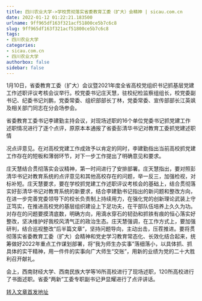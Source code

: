 ```yaml
---
title: 四川农业大学->学校贯彻落实省委教育工委（扩大）会精神 | sicau.com.cn
date: 2022-01-12 01:22:21.183500
urlname: 9ff965df163f321acf51800ce5b7c6c8
slug: 9ff965df163f321acf51800ce5b7c6c8
tags: 
- 四川农业大学
categories:
- sicau.com.cn
- 四川农业大学
authorbox: false
sidebar: false
---
```

1月10日，省委教育工委（扩大）会议暨2021年度全省高校党组织书记抓基层党建工作述职评议考核会议举行。校党委书记庄天慧，驻校纪检监察组组长，校党委副书记、纪委书记刘鹏，党委常委、组织部部长丁林，党委常委、宣传部部长江英飒及相关部门同志在分会场参会。

省委教育工委书记李建勤主持会议，对现场述职的16个单位党委书记抓党建工作述职情况进行了逐个点评，原原本本通报了省委彭清华书记对教育工委抓党建述职情
<!--more-->
况点评意见。在对高校党建工作成效予以肯定的同时，李建勤指出当前高校抓党建工作存在的短板和薄弱环节，对下一步工作提出了明确意见和要求。

庄天慧结合贯彻落实会议精神，第一时间进行了安排部署。庄天慧指出，要对照彭清华书记对教育系统的点评意见和其他高校存在的问题，举一反三，加强检视，对标补短。庄天慧要求，要在学校抓党建工作述职评议考核会的基础上，结合贯彻落实好彭清华书记对教育系统的新要求，结合李建勤书记指出的新问题和整改方向，在进一步完善党委领导下的校长负责制上持续用力，在强化党的创新理论武装上守正笃实，在推进高校党的基层组织建设上下足功夫，在干部队伍培养上久久为功。对存在的问题要摸清底数，明确方向，用滴水穿石的韧劲和抓铁有痕的恒心落实好整改，坚决维护好我校风清气正的政治生态。庄天慧强调，在工作方式上，要加强研判，结合巡视整改“后半篇文章”，坚持问题导向，主动出击，压茬推进。要将贯彻落实省委教育工委（扩大）会精神和党史学习教育常态化、长效化结合起来，统筹做好2022年重点工作谋划部署，将“我为师生办实事”落细落小，以具体抓、抓具体的实干精神，用一件件的实事向广大师生“交账”，用新的业绩为党的二十大胜利召开献礼。

会上，西南财经大学、西南民族大学等16所高校进行了现场述职，120所高校进行了书面述职。省委“两新”工委专职副书记尹显耀进行了点评讲话。



[转入文章首发地址](https://news.sicau.edu.cn/info/1135/66449.htm)